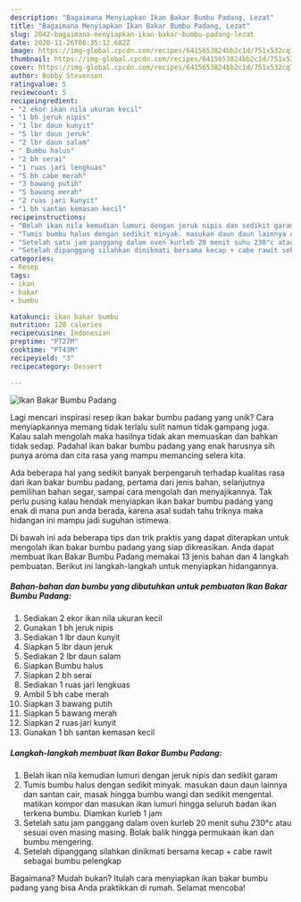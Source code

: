 ```yaml
---
description: "Bagaimana Menyiapkan Ikan Bakar Bumbu Padang, Lezat"
title: "Bagaimana Menyiapkan Ikan Bakar Bumbu Padang, Lezat"
slug: 2042-bagaimana-menyiapkan-ikan-bakar-bumbu-padang-lezat
date: 2020-11-26T06:35:12.682Z
image: https://img-global.cpcdn.com/recipes/6415653824bb2c1d/751x532cq70/ikan-bakar-bumbu-padang-foto-resep-utama.jpg
thumbnail: https://img-global.cpcdn.com/recipes/6415653824bb2c1d/751x532cq70/ikan-bakar-bumbu-padang-foto-resep-utama.jpg
cover: https://img-global.cpcdn.com/recipes/6415653824bb2c1d/751x532cq70/ikan-bakar-bumbu-padang-foto-resep-utama.jpg
author: Bobby Stevenson
ratingvalue: 5
reviewcount: 5
recipeingredient:
- "2 ekor ikan nila ukuran kecil"
- "1 bh jeruk nipis"
- "1 lbr daun kunyit"
- "5 lbr daun jeruk"
- "2 lbr daun salam"
- " Bumbu halus"
- "2 bh serai"
- "1 ruas jari lengkuas"
- "5 bh cabe merah"
- "3 bawang putih"
- "5 bawang merah"
- "2 ruas jari kunyit"
- "1 bh santan kemasan kecil"
recipeinstructions:
- "Belah ikan nila kemudian lumuri dengan jeruk nipis dan sedikit garam"
- "Tumis bumbu halus dengan sedikit minyak. masukan daun daun lainnya dan santan cair, masak hingga bumbu wangi dan sedikit mengental. matikan kompor dan masukan ikan lumuri hingga seluruh badan ikan terkena bumbu. Diamkan kurleb 1 jam"
- "Setelah satu jam panggang dalam oven kurleb 20 menit suhu 230°c atau sesuai oven masing masing. Bolak balik hingga permukaan ikan dan bumbu mengering."
- "Setelah dipanggang silahkan dinikmati bersama kecap + cabe rawit sebagai bumbu pelengkap"
categories:
- Resep
tags:
- ikan
- bakar
- bumbu

katakunci: ikan bakar bumbu 
nutrition: 120 calories
recipecuisine: Indonesian
preptime: "PT27M"
cooktime: "PT43M"
recipeyield: "3"
recipecategory: Dessert

---
```



![Ikan Bakar Bumbu Padang](https://img-global.cpcdn.com/recipes/6415653824bb2c1d/751x532cq70/ikan-bakar-bumbu-padang-foto-resep-utama.jpg)

Lagi mencari inspirasi resep ikan bakar bumbu padang yang unik? Cara menyiapkannya memang tidak terlalu sulit namun tidak gampang juga. Kalau salah mengolah maka hasilnya tidak akan memuaskan dan bahkan tidak sedap. Padahal ikan bakar bumbu padang yang enak harusnya sih punya aroma dan cita rasa yang mampu memancing selera kita.

Ada beberapa hal yang sedikit banyak berpengaruh terhadap kualitas rasa dari ikan bakar bumbu padang, pertama dari jenis bahan, selanjutnya pemilihan bahan segar, sampai cara mengolah dan menyajikannya. Tak perlu pusing kalau hendak menyiapkan ikan bakar bumbu padang yang enak di mana pun anda berada, karena asal sudah tahu triknya maka hidangan ini mampu jadi suguhan istimewa.




Di bawah ini ada beberapa tips dan trik praktis yang dapat diterapkan untuk mengolah ikan bakar bumbu padang yang siap dikreasikan. Anda dapat membuat Ikan Bakar Bumbu Padang memakai 13 jenis bahan dan 4 langkah pembuatan. Berikut ini langkah-langkah untuk menyiapkan hidangannya.

<!--inarticleads1-->

##### Bahan-bahan dan bumbu yang dibutuhkan untuk pembuatan Ikan Bakar Bumbu Padang:

1. Sediakan 2 ekor ikan nila ukuran kecil
1. Gunakan 1 bh jeruk nipis
1. Sediakan 1 lbr daun kunyit
1. Siapkan 5 lbr daun jeruk
1. Sediakan 2 lbr daun salam
1. Siapkan  Bumbu halus
1. Siapkan 2 bh serai
1. Sediakan 1 ruas jari lengkuas
1. Ambil 5 bh cabe merah
1. Siapkan 3 bawang putih
1. Siapkan 5 bawang merah
1. Siapkan 2 ruas jari kunyit
1. Gunakan 1 bh santan kemasan kecil




<!--inarticleads2-->

##### Langkah-langkah membuat Ikan Bakar Bumbu Padang:

1. Belah ikan nila kemudian lumuri dengan jeruk nipis dan sedikit garam
1. Tumis bumbu halus dengan sedikit minyak. masukan daun daun lainnya dan santan cair, masak hingga bumbu wangi dan sedikit mengental. matikan kompor dan masukan ikan lumuri hingga seluruh badan ikan terkena bumbu. Diamkan kurleb 1 jam
1. Setelah satu jam panggang dalam oven kurleb 20 menit suhu 230°c atau sesuai oven masing masing. Bolak balik hingga permukaan ikan dan bumbu mengering.
1. Setelah dipanggang silahkan dinikmati bersama kecap + cabe rawit sebagai bumbu pelengkap




Bagaimana? Mudah bukan? Itulah cara menyiapkan ikan bakar bumbu padang yang bisa Anda praktikkan di rumah. Selamat mencoba!
